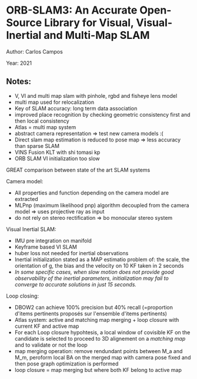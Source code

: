# ORB-SLAM3: An Accurate Open-Source Library for Visual, Visual-Inertial and Multi-Map SLAM

Author: Carlos Campos

Year: 2021

Notes:
---
* V, VI and multi map slam with pinhole, rgbd and fisheye lens model
* multi map used for relocalization
* Key of SLAM accuracy: long term data association
* improved place recognition by checking geometric consistency first and then local consistency
* Atlas = multi map system
* abstract camera representation => test new camera models :(
* Direct slam map estimation is reduced to pose map => less accuracy than sparse SLAM
* VINS Fusion KLT with shi tomasi kp
* ORB SLAM VI initialization too slow 

GREAT comparison between state of the art SLAM systems

Camera model:
* All properties and function depending on the camera model are extracted 
* MLPnp (maximum likelihood pnp) algorithm decoupled from the camera model => uses projective ray as input
* do not rely on stereo rectification => bo monocular stereo system

Visual Inertial SLAM:
* IMU pre integration on manifold
* Keyframe based VI SLAM
* huber loss not needed for inertial observations 
* Inertial initialization stated as a MAP estimatio problem of: the scale, the orientation of g, the bias and the velocity on 10 KF taken in 2 seconds
* *In some specific cases, when slow motion does not provide
good observability of the inertial parameters, initialization
may fail to converge to accurate solutions in just 15 seconds.*

Loop closing:
* DBOW2 can achieve 100% precision but 40% recall (=proportion d'items pertinents proposés sur l'ensemble d'items pertinents)
* Atlas system: active and matching map merging + loop closure with current KF and active map
* For each Loop closure hypohtesis, a local window of covisible KF on the candidate is selected to proceed to 3D alignement on a *matching map* and to validate or not the loop
* map merging operation: remove rendundant points between M_a and M_m, peroform local BA on the merged map with camera pose fixed and then pose graph optimization is performed
* loop closure = map merging but where both KF belong to active map